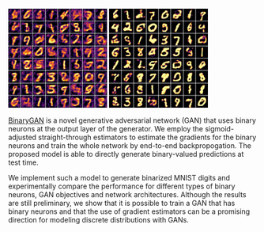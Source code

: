 <p class="switch-on-hover">
  <img class="hide-on-hover" src="figs/colored_dbn.png" alt="colored_dbn" style="max-width:200px;"/>
  <img class="show-on-hover" src="figs/colored_sbn.png" alt="colored_sbn" style="max-width:200px;"/>
</p>

[BinaryGAN](https://salu133445.github.io/binarygan/) is a novel generative
adversarial network (GAN) that uses binary neurons at the output layer of the
generator. We employ the sigmoid-adjusted straight-through estimators to
estimate the gradients for the binary neurons and train the whole network by
end-to-end backpropogation. The proposed model is able to directly generate
binary-valued predictions at test time.

We implement such a model to generate binarized MNIST digits and experimentally
compare the performance for different types of binary neurons, GAN objectives
and network architectures. Although the results are still preliminary, we show
that it is possible to train a GAN that has binary neurons and that the use of
gradient estimators can be a promising direction for modeling discrete
distributions with GANs.
